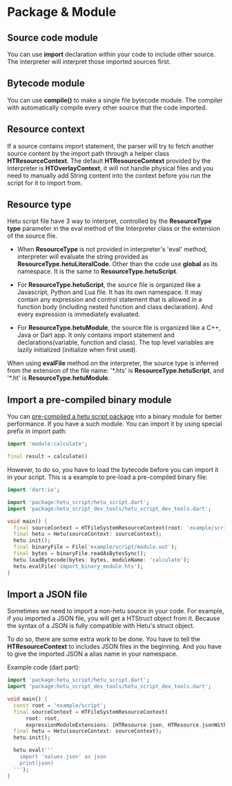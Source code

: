 # Package & Module

## Source code module

You can use **import** declaration within your code to include other source. The interpreter will interpret those imported sources first.

## Bytecode module

You can use **compile()** to make a single file bytecode module. The compiler with automatically compile every other source that the code imported.

## Resource context

If a source contains import statement, the parser will try to fetch another source content by the import path through a helper class **HTResourceContext**. The default **HTResourceContext** provided by the Interpreter is **HTOverlayContext**, it will not handle physical files and you need to manually add String content into the context before you run the script for it to import from.

## Resource type

Hetu script file have 3 way to interpret, controlled by the **ResourceType type** parameter in the eval method of the Interpreter class or the extension of the source file.

- When **ResourceType** is not provided in interpreter's 'eval' method, interpreter will evaluate the string provided as **ResourceType.hetuLiteralCode**. Other than the code use **global** as its namespace. It is the same to **ResourceType.hetuScript**.

- For **ResourceType.hetuScript**, the source file is organized like a Javascript, Python and Lua file. It has its own namespace. It may contain any expression and control statement that is allowed in a function body (including nested function and class declaration). And every expression is immediately evaluated.

- For **ResourceType.hetuModule**, the source file is organized like a C++, Java or Dart app. It only contains import statement and declarations(variable, function and class). The top level variables are lazily initialized (initialize when first used).

When using **evalFile** method on the interpreter, the source type is inferred from the extension of the file name: '\*.hts' is **ResourceType.hetuScript**, and '\*.ht' is **ResourceType.hetuModule**.

## Import a pre-compiled binary module

You can [pre-compiled a hetu script package](../command_line_tool/readme.md#compile) into a binary module for better performance. If you have a such module. You can import it by using special prefix in import path:

```dart
import 'module:calculate';

final result = calculate()
```

However, to do so, you have to load the bytecode before you can import it in your script. This is a example to pre-load a pre-compiled binary file:

```dart
import 'dart:io';

import 'package:hetu_script/hetu_script.dart';
import 'package:hetu_script_dev_tools/hetu_script_dev_tools.dart';

void main() {
  final sourceContext = HTFileSystemResourceContext(root: 'example/script/');
  final hetu = Hetu(sourceContext: sourceContext);
  hetu.init();
  final binaryFile = File('example/script/module.out');
  final bytes = binaryFile.readAsBytesSync();
  hetu.loadBytecode(bytes: bytes, moduleName: 'calculate');
  hetu.evalFile('import_binary_module.hts');
}
```

## Import a JSON file

Sometimes we need to import a non-hetu source in your code. For example, if you imported a JSON file, you will get a HTStruct object from it. Because the syntax of a JSON is fully compatible with Hetu's struct object.

To do so, there are some extra work to be done. You have to tell the **HTResourceContext** to includes JSON files in the beginning. And you have to give the imported JSON a alias name in your namespace.

Example code (dart part):

```dart
import 'package:hetu_script/hetu_script.dart';
import 'package:hetu_script_dev_tools/hetu_script_dev_tools.dart';

void main() {
  const root = 'example/script';
  final sourceContext = HTFileSystemResourceContext(
      root: root,
      expressionModuleExtensions: [HTResource.json, HTResource.jsonWithComments]);
  final hetu = Hetu(sourceContext: sourceContext);
  hetu.init();

  hetu.eval('''
    import 'values.json' as json
    print(json)
  ''');
}
```
